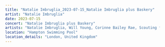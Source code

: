 ```yaml
---
title: "Natalie Imbruglia_2023-07-15_Natalie Imbruglia plus Baskery"
artist: "Natalie Imbruglia"
date: 2023-07-15
concert: "Natalie Imbruglia plus Baskery"
artists: "Natalie Imbruglia, Will Young, Corinne Bailey Rae, Scouting for Girls, Jack Savoretti"
location: "Hampton Swimming Pool"
location_details: "London, United Kingdom"
---
```

